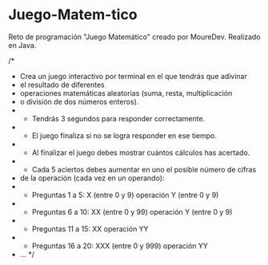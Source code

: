 # Juego-Matem-tico
Reto de programación "Juego Matemático" creado por MoureDev.
Realizado en Java.

/*
 * Crea un juego interactivo por terminal en el que tendrás que adivinar 
 * el resultado de diferentes
 * operaciones matemáticas aleatorias (suma, resta, multiplicación 
 * o división de dos números enteros).
 * - Tendrás 3 segundos para responder correctamente.
 * - El juego finaliza si no se logra responder en ese tiempo.
 * - Al finalizar el juego debes mostrar cuántos cálculos has acertado.
 * - Cada 5 aciertos debes aumentar en uno el posible número de cifras 
 *   de la operación (cada vez en un operando):
 *   - Preguntas 1 a 5: X (entre 0 y 9) operación Y (entre 0 y 9)
 *   - Preguntas 6 a 10: XX (entre 0 y 99) operación Y (entre 0 y 9)
 *   - Preguntas 11 a 15: XX operación YY
 *   - Preguntas 16 a 20: XXX (entre 0 y 999) operación YY
 *   ...
 */
